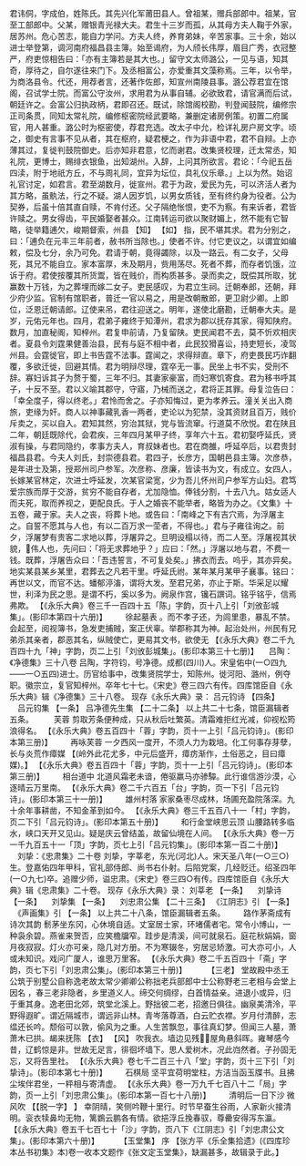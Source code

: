 <!-- { "loadSidebar": true } -->
君讳侗，字成伯，姓陈氏。其先兴化军莆田县人。曾祖某，赠兵部郎中。祖某，官至工部郎中。父某，赠银青光禄大夫。君生十三岁而孤，从其母方夫人鞠于外家，居苏州。危心苦志，能自力学问。方夫人终，养育弟妹，辛苦家事。三十余，始以进士举登第，调河南府福昌县主簿。始至谒府，为人颀长伟厚，眉目广秀，衣冠整严，府吏惊相告曰：「亦有主簿若是其大也。」留守文太师潞公，一见与语，知其奇，厚待之，自尔遂往来门下。及丞相富公，亦爱重其文藻称焉。三年，以令举，为商洛县令。代还，用荐者言，还著作佐郎，知宣州南陵县事。潞公荐君宜在馆阁，召试学士院。而富公守汝州，求用君为从事自辅。必欲致君，请官满而后试，朝廷许之。会富公归执政柄，君即召还。既试，除馆阁校勘，判登闻鼓院，编修宗正司条贯，同知太常礼院，编修枢密院经武要略，兼删定诸房例策。初置二府属官，用人甚重。潞公时为枢密使，荐君充选。改太子中允，检详礼房户房文字。顷之，御史有言事不见从者，其在枢府，疑君梗之，作为非语中君，君不自辩。上亦薄其过，复徙判鼓院御史。后亦知非君意，忆而谢君。改集贤校理，迁太常丞，知礼院，更博士，赐绯衣银鱼，出知湖州。入辞，上问其所欲言。君论：「今祀五岳四渎，附于地祇方丘，不与周礼同，宜异为坛位，具礼仪乐章。」上以为然。始诏礼官讨定，如君言。君至湖数月，徙宣州。君于为政，爱民为先，可以济活人者为其方略，虽骫法，行之不疑。湖人因岁饥，以男女质钱，至有终约身为役者。公为契券，后虽十倍其直自赎，不肯付还。父子隔绝怅恨，吏不为察。有来诉者，君皆许赎之。男女得齿，平民婚娶者甚众。江南转运司欲以聚财媚上，然不能有它智略，徒举籍逋欠，峻期督索，州县 【知】  【如】 指，民不堪其求。君为分别之，曰：「逋负在元丰三年前者，赦书所当除也。」使者不许。付它吏议之，以谓宜如编敕，偿及七分，余乃可免。君请于朝，竟得蠲除，以及一路云。有二女子，父母死，其兄不能自立。家本富厚，未及期月，赀用荡尽。死者不葬，而存者饥饿，泣诉于府。君使按覆其所货鬻，皆在贱价，而构质甚多。录而卖之，既偿其所取，犹赢数十万钱，为之葬埋而嫁二女子。吏民感叹，为君立生祠。迁朝奉郎，还朝，拜少府少监。官制有馆职者，普迁一官以易之，用是改朝散郎，更卫尉少卿。上即位，泛恩迁朝请郎。辽使来吊，君往迎送之。明年，遂使北磨勘，迁朝奉大夫。是岁，元佑元年也。四月，君弟子雍终于知潭州，君求为郡以抚存其家，得知陕府。数月，加直秘阁，知梓州。君复申前请，乃复留陕。吏民闻君不去，莫不忻欢相庆者。夏县令刘霆果健善治县，民有与庭不相中者，此民狡猾喜讼，持吏短长，凌驾州县。会霆徙官，即上书告霆不法事。霆闻之，求得辩直。章下，府吏畏民巧诈翻覆，多欲迁徙，回避其情。君为明辩尽理，霆卒无一事。民坐上书不实，受刑不辞。寡妇诉其子为赘于蜀，三年不归。其妻家豪富，而妇寒饥寄食。君为移书呼其子，十反不至。君以义喻其郡守，守寤，乃械而送之，君将正其罪。母复泣告曰：「幸全度子，得以终老。」君怜而舍之。子亦知悔过，更为孝养云。潼关关出入商旅，吏缘为奸。商人以神事藏乳香一两者，吏论以为犯禁，没其资财且百万，贱价斥卖之，买以自入。君知其然，穷治其狱，党与皆流窜。行道莫不欣悦。君在陕且二年，朝廷既除代，会君疾，三年四月某甲子终，享年六十五。君初娶呼延氏，贤淑有操，与君同隐约，孝事方夫人，育叔妹者也。君在商雒，呼延卒后，以君贵封福昌县君。今夫人刘氏，封崇德县君。君四子，长彦方，国朝邑县主簿。次彦恭，是年进士及第，授郑州司户参军。次彦称、彦廉，皆读书为文，有成立。女四人，长嫁某官林定，次进士呼延发，次某官梁宽，少为吾儿怀州司户参军方山妇。君笃爱宗族而厚于交游，贫穷不能自存者，尤加隐恤。俸钱分割，十去八九。姑女适人而夫死，取而养视之，更配良氏。于人之婚丧不能举者，略皆为办之。《文集》十五卷，藏于家。夫人之丧，将葬卜地。或告曰：「南峰之下有吉穴焉，为浮屠主之。自誓不愿其与人也，有以二百万求一茔者，不得也。」君与子雍往询之。前夕，浮屠梦有贵客二求地以葬，浮屠异之。旦明设榻以待，而二人至。浮屠视其状貌，伟人也，先问曰：「将无求葬地乎？」应曰：「然。」浮屠以地与君，不费一钱。既葬，浮屠告众曰：「吾违誓言，不可复处矣。」拂衣而去。呜乎，其亦异矣。地实某县某乡某里，君葬去之凡若干里。呼延氏祔。某年某月某甲子襄事。铭曰：
再世以文，而官不达。蟠郁渟滀，谓将大发。至君兄弟，亦止于斯。华采足以耀世，利泽为民之思。是谓不朽，奚以多为。阙泉作宫，镵石譔词。铭乎铭乎，信焉弗欺。
 【《永乐大典》卷三千一百四十五「陈」字韵，页十八上引「刘攽彭城集」。(影印本第四十六册)】 
　　徐起墓表
。而不孝子还，为闾里患，暴乱不禁。会起至，阅视簿书，急发吏捕贼，案正伏辜。举郡称其为神。起治处州，州民有兄弟杀其亲者，郡恶其名，纵贼使亡，更易其文书，欲使无
 【《永乐大典》卷二千九百四十九「神」字韵，页二上引「刘攽彭城集」。(影印本第三十七册)】 
　吕陶：《净德集》三十八卷
吕陶，字符钧，号净德。成都(四川)人。宋皇佑中(一○四九——一○五四)进士。历官给事中，改集贤院学士，知陈州。徙河阳、潞州，例夺职。徽宗立，复官知梓州。卒年七十七。《宋史》卷三四六有传。四库馆臣自《永乐大典》辑《净德集》三十八卷。
现存《永乐大典》录：
吕元钧诗 【四条】 　吕元钧集 【一条】 
吕净德先生集 【二十二条】 
以上共二十七条，馆臣漏辑者五条。
　　 芙蓉 
剪取芳条便种成，只从秋后吐繁英。清霜难拒红光减，仰视松筠浪得名。
 【《永乐大典》卷五百四十「蓉」字韵，页十一上引「吕元钧诗」。(影印本第三册)】 
　　再咏芙蓉
一夕西风一度开，不须人力为栽培。化工何事存芽孽，长与炎荒作瘴媒 【(岭外此花尤多，中元后盛开，瘴疠渐作，土俗恶之，目曰瘴媒)。】 
 【《永乐大典》卷五百四十「蓉」字韵，页十一上引「吕元钧诗」。(影印本第三册)】 
　　相台道中
北道风霜老未谙，倦驱羸马亦骖驔。此行谁信游沙漠，心逐晴云万里南。
 【《永乐大典》卷二千六百五「台」字韵，页一下引「吕元钧诗」。(影印本第三十一册)】 
　　雄州村落
家家桑枣尽成林，场圃充盈院落深。九十余年事耕凿，不知金革到如今。
 【《永乐大典》卷三千五百八十一「村」字韵，页二下引「吕元钧诗」。(影印本第五十册)】 
　　和行金堂峡思云顶
山腰路转多临水，峡口天开又见山。疑是庆云曾结盖，故留仙境在人间。
 【《永乐大典》卷一万一千九百五十一「顶」字韵，页七上引「吕元钧集」。(影印本第一百二十册)】 
　刘挚：《忠肃集》二十卷
刘挚，字莘老，东光(河北)人。宋天圣八年(一○三○)生。登嘉佑四年甲科，官礼部侍郎、尚书右仆射。后陷党案，几经贬迁。绍圣四年(一○九七)卒。追赠少师，谥忠肃。《宋史》卷三四○有传。四库馆臣自《永乐大典》辑《忠肃集》二十卷。
现存《永乐大典》录：
刘莘老 【一条】 　刘挚诗 【一条】 　刘挚集 【一条】 　刘忠肃公集 【二十三条】 
《江阴志》引 【一条】 　《声画集》引 【一条】 
以上共二十八条，馆臣漏辑者五条。
　　路作茅斋成有诗次其韵
鬋茅坐东冈，心休境自适。丈室居士家，环堵儒者宅。常令小博山，一种袅余碧。燕雀来贺否，应笑檐牖窄。跬步是清溪，间可就泉石。庭花秋娟娟，窗月夜寂寂。灯火亦可亲，隐几对方册。不为寒辍冬，穷居忌矫激。可大亦可小，人或未知识。戏问广厦人，谁思万里客。
 【《永乐大典》卷二千五百四十「斋」字韵，页七下引「刘忠肃公集」。(影印本第三十册)】 
　　 【三老】 堂故殿中丞王公筑于别墅公自称逸老故太常少卿卿公称拙老兵部郎中士公称野老三老相与会堂上因名
，春三老非隐者，乡里道义人。缔交何绸缪，白首情益亲。进退小或异，归于重其身。逸老田北郊，筑堂北溪上。野拙彼二老，招邀日俱往。幽泉美清泠，平野得遐旷。谓近隔城市，谓远非山林。青岑落尊酒，白云贮衣襟。岁月付清醉，志缊还长吟。颓俗可以敦，偷风为之重。人生苦飘忽，事往真幻梦。但闻三人墓，萧萧木已拱。朅来抚陈 【衣】  【风】 吹我衣。墙边见残，屋角悬斜晖。雍琴感今昔，辽鹤惊是非。世故无足言，徘徊坏墙下。思人爱树木，况此岿然者。子孙固无忘，又将告里社。
 【《永乐大典》卷七千二百三十八「堂」字韵，页十三下引「刘挚诗」。(影印本第七十册)】 
　　石棋局
坚平宜荷明堂柱，方洁当函玉牒书。且拂尘埃伴君坐，一枰相与寄清虚。
 【《永乐大典》卷一万九千七百八十二「局」字韵，页一上引「刘忠肃公集」。(影印本第一百七十八册)】 
　　清明后一日下沙
微风吹 【【脱一字】 】 幸阴晴，笑侧吟鞭十里行。时节早蚕生谷雨，人家新火接清明。衮衣犊鼻均无物，篱鷃云鹏各有情。欲挹浮丘挽春驭，尊罍安得泻东瀛。
 【《永乐大典》卷五千七百七十「沙」字韵，页八下《江阴志》引「刘忠肃公文集」。(影印本第六十册)】 
　　 【玉堂集】 序 【张方平《乐全集拾遗》(《四库珍本丛书初集》本)卷一收本文题作《张文定玉堂集》，缺漏甚多，故辑录于此。】 

